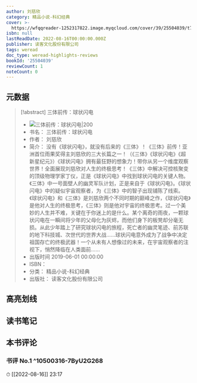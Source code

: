 ```yaml
---
author: 刘慈欣
category: 精品小说-科幻经典
cover: >-
  https://wfqqreader-1252317822.image.myqcloud.com/cover/39/25504039/t7_25504039.jpg
isbn: null
lastReadDate: 2022-08-16T00:00:00.000Z
publisher: 读客文化股份有限公司
tags: weread
doc_type: weread-highlights-reviews
bookId: '25504039'
reviewCount: 1
noteCount: 0
---
```


## 元数据

> [!abstract] 三体前传：球状闪电
> - ![ 三体前传：球状闪电|200](https://wfqqreader-1252317822.image.myqcloud.com/cover/39/25504039/t7_25504039.jpg)
> - 书名： 三体前传：球状闪电
> - 作者： 刘慈欣
> - 简介： 没有《球状闪电》，就没有后来的《三体》！《三体》前传！亚洲首位雨果奖得主刘慈欣的三大长篇之一！（《三体》《球状闪电》《超新星纪元》）《球状闪电》拥有最狂野的想象力！带你从另一个维度观察世界！全面展现刘慈欣对人生的终极思考！《三体》中解决可控核聚变的顶级物理学家丁仪，正是《球状闪电》中找到球状闪电的关键人物。《三体》中一号面壁人的幽灵军队计划，正是来自于《球状闪电》。《球状闪电》中的疑似宇宙观察者，为《三体》中的智子出现铺陈了线索。《球状闪电》和《三体》是刘慈欣两个不同时期的巅峰之作，《球状闪电》是他对人生的终极思考，《三体》则是他对宇宙的终极思考。过一个美妙的人生并不难，关键在于你迷上的是什么。某个离奇的雨夜，一颗球状闪电在一瞬间将少年的父母化为灰烬，而他们身下的板凳却分毫无损。从此少年踏上了研究球状闪电的旅程，死亡者的幽灵笔迹、前苏联的地下科技城、次世代的世界大战……球状闪电意外成为了战争中决定祖国存亡的终极武器！一个从未有人想像过的未来，在宇宙观察者的注视下，悄然降临在人类面前……
> - 出版时间 2019-06-01 00:00:00
> - ISBN： 
> - 分类： 精品小说-科幻经典
> - 出版社： 读客文化股份有限公司

## 高亮划线

## 读书笔记

## 本书评论

### 书评 No.1  ^10500316-7ByU2G268
⏱ [[2022-08-16]]  23:17

